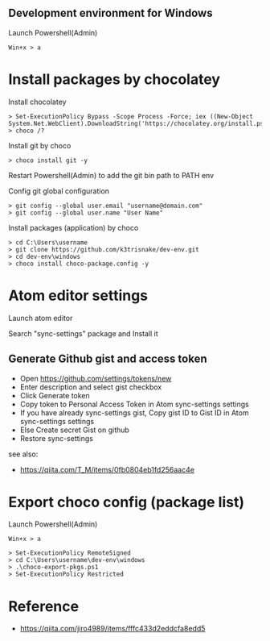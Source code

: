 Development environment for Windows
----

Launch Powershell(Admin)
```
Win+x > a
```

# Install packages by chocolatey

Install chocolatey

```
> Set-ExecutionPolicy Bypass -Scope Process -Force; iex ((New-Object System.Net.WebClient).DownloadString('https://chocolatey.org/install.ps1'))
> choco /?
```

Install git by choco

```
> choco install git -y
```

Restart Powershell(Admin) to add the git bin path to PATH env

Config git global configuration
```
> git config --global user.email "username@domain.com"
> git config --global user.name "User Name"
```

Install packages (application) by choco

```
> cd C:\Users\username
> git clone https://github.com/k3trisnake/dev-env.git
> cd dev-env\windows
> choco install choco-package.config -y
```

# Atom editor settings

Launch atom editor

Search "sync-settings" package and Install it

## Generate Github gist and access token

- Open https://github.com/settings/tokens/new
- Enter description and select gist checkbox
- Click Generate token
- Copy token to Personal Access Token in Atom sync-settings settings
- If you have already sync-settings gist, Copy gist ID to Gist ID in Atom sync-settings settings
- Else Create secret Gist on github
- Restore sync-settings

see also:
  - https://qiita.com/T_M/items/0fb0804eb1fd256aac4e

# Export choco config (package list)

Launch Powershell(Admin)
```
Win+x > a
```

```
> Set-ExecutionPolicy RemoteSigned
> cd C:\Users\username\dev-env\windows
> .\choco-export-pkgs.ps1
> Set-ExecutionPolicy Restricted
```

# Reference
- https://qiita.com/jiro4989/items/fffc433d2eddcfa8edd5
